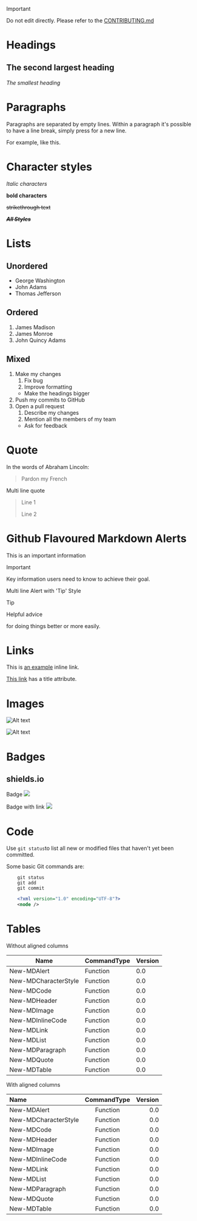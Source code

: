 > [!IMPORTANT]
> Do not edit directly. Please refer to the [CONTRIBUTING.md](../CONTRIBUTING.md)

# Headings
## The second largest heading
###### The smallest heading
# Paragraphs
Paragraphs are separated by empty lines. Within a paragraph it's possible to have a line break,
simply press <return> for a new line.

For example,
like this.

# Character styles
*Italic characters*

**bold characters**

~~strikethrough text~~

~~***All Styles***~~

# Lists
## Unordered


- George Washington
- John Adams
- Thomas Jefferson

## Ordered
1. James Madison
2. James Monroe
3. John Quincy Adams

## Mixed
1. Make my changes
   1. Fix bug
   2. Improve formatting
    - Make the headings bigger
1. Push my commits to GitHub
1. Open a pull request
   1. Describe my changes
   2. Mention all the members of my team
    - Ask for feedback

# Quote
In the words of Abraham Lincoln:

> Pardon my French

Multi line quote

> Line 1
>
> Line 2

# Github Flavoured Markdown Alerts
This is an important information

> [!IMPORTANT]
> Key information users need to know to achieve their goal.

Multi line Alert with 'Tip' Style

> [!TIP]
> Helpful advice 
>
> for doing things better or more easily.

# Links
This is [an example](http://www.example.com/) inline link.

[This link](http://www.example.com/ "Title") has a title attribute.

# Images
![Alt text](https://www.iana.org/_img/2025.01/iana-logo-header.svg)

![Alt text](https://www.iana.org/_img/2025.01/iana-logo-header.svg "Optional title attribute")

# Badges
## shields.io
Badge 
![](https://img.shields.io/badge/%3CSUBJECT%3E-%3CSTATUS%3E-red.svg)

Badge with link
[![](https://img.shields.io/badge/%3CSUBJECT%3E-%3CSTATUS%3E-red.svg)](https://img.shields.io/badge/%3CSUBJECT%3E-%3CSTATUS%3E-red.svg)

# Code
Use `git status`to list all new or modified files that haven't yet been committed.

Some basic Git commands are:

```
    git status
    git add
    git commit
```
```xml
    <?xml version="1.0" encoding="UTF-8"?>
    <node />
```
# Tables
Without aligned columns

| Name                 | CommandType | Version |
| -------------------- | ----------- | ------- |
| New-MDAlert          | Function    | 0.0     |
| New-MDCharacterStyle | Function    | 0.0     |
| New-MDCode           | Function    | 0.0     |
| New-MDHeader         | Function    | 0.0     |
| New-MDImage          | Function    | 0.0     |
| New-MDInlineCode     | Function    | 0.0     |
| New-MDLink           | Function    | 0.0     |
| New-MDList           | Function    | 0.0     |
| New-MDParagraph      | Function    | 0.0     |
| New-MDQuote          | Function    | 0.0     |
| New-MDTable          | Function    | 0.0     |
With aligned columns

| Name                 | CommandType | Version |
|:-------------------- |:-----------:| -------:|
| New-MDAlert          | Function    | 0.0     |
| New-MDCharacterStyle | Function    | 0.0     |
| New-MDCode           | Function    | 0.0     |
| New-MDHeader         | Function    | 0.0     |
| New-MDImage          | Function    | 0.0     |
| New-MDInlineCode     | Function    | 0.0     |
| New-MDLink           | Function    | 0.0     |
| New-MDList           | Function    | 0.0     |
| New-MDParagraph      | Function    | 0.0     |
| New-MDQuote          | Function    | 0.0     |
| New-MDTable          | Function    | 0.0     |

